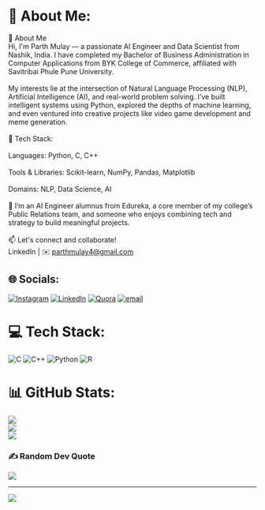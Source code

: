 # 💫 About Me:
👋 About Me<br>Hi, I'm Parth Mulay — a passionate AI Engineer and Data Scientist from Nashik, India. I have completed my Bachelor of Business Administration in Computer Applications from BYK College of Commerce, affiliated with Savitribai Phule Pune University.<br><br>My interests lie at the intersection of Natural Language Processing (NLP), Artificial Intelligence (AI), and real-world problem solving. I’ve built intelligent systems using Python, explored the depths of machine learning, and even ventured into creative projects like video game development and meme generation.<br><br>🔧 Tech Stack:<br><br>Languages: Python, C, C++<br><br>Tools & Libraries: Scikit-learn, NumPy, Pandas, Matplotlib<br><br>Domains: NLP, Data Science, AI<br><br>💼 I’m an AI Engineer alumnus from Edureka, a core member of my college’s Public Relations team, and someone who enjoys combining tech and strategy to build meaningful projects.<br><br>📫 Let's connect and collaborate!<br>LinkedIn | ✉️ parthmulay4@gmail.com


## 🌐 Socials:
[![Instagram](https://img.shields.io/badge/Instagram-%23E4405F.svg?logo=Instagram&logoColor=white)](https://instagram.com/mulay_parth) [![LinkedIn](https://img.shields.io/badge/LinkedIn-%230077B5.svg?logo=linkedin&logoColor=white)](https://linkedin.com/in/parthmulay) [![Quora](https://img.shields.io/badge/Quora-%23B92B27.svg?logo=Quora&logoColor=white)](https://quora.com/profile/Parth-Mulay-9) [![email](https://img.shields.io/badge/Email-D14836?logo=gmail&logoColor=white)](mailto:parthmulay4@gmail.com) 

# 💻 Tech Stack:
![C](https://img.shields.io/badge/c-%2300599C.svg?style=for-the-badge&logo=c&logoColor=white) ![C++](https://img.shields.io/badge/c++-%2300599C.svg?style=for-the-badge&logo=c%2B%2B&logoColor=white) ![Python](https://img.shields.io/badge/python-3670A0?style=for-the-badge&logo=python&logoColor=ffdd54) ![R](https://img.shields.io/badge/r-%23276DC3.svg?style=for-the-badge&logo=r&logoColor=white)
# 📊 GitHub Stats:
![](https://github-readme-stats.vercel.app/api?username=Parth-Mulay&theme=radical&hide_border=false&include_all_commits=true&count_private=true)<br/>
![](https://nirzak-streak-stats.vercel.app/?user=Parth-Mulay&theme=radical&hide_border=false)<br/>
![](https://github-readme-stats.vercel.app/api/top-langs/?username=Parth-Mulay&theme=radical&hide_border=false&include_all_commits=true&count_private=true&layout=compact)

### ✍️ Random Dev Quote
![](https://quotes-github-readme.vercel.app/api?type=horizontal&theme=radical)

---
[![](https://visitcount.itsvg.in/api?id=Parth-Mulay&icon=0&color=0)](https://visitcount.itsvg.in)

<!-- Proudly created with GPRM ( https://gprm.itsvg.in ) -->
